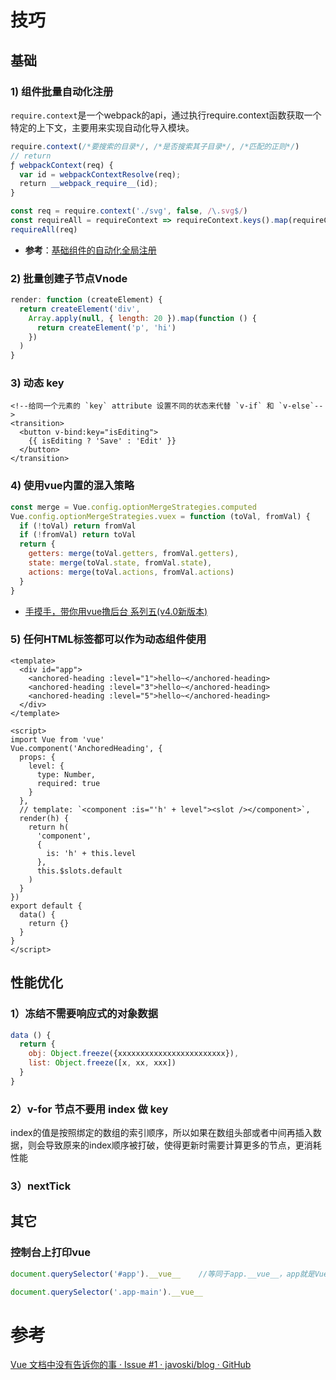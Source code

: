 # 技巧

## 基础

### 1) 组件批量自动化注册

`require.context`是一个webpack的api，通过执行require.context函数获取一个特定的上下文，主要用来实现自动化导入模块。

```js
require.context(/*要搜索的目录*/, /*是否搜索其子目录*/, /*匹配的正则*/)
// return
ƒ webpackContext(req) {
  var id = webpackContextResolve(req);
  return __webpack_require__(id);
}
```

```js
const req = require.context('./svg', false, /\.svg$/)
const requireAll = requireContext => requireContext.keys().map(requireContext)
requireAll(req)
```

- **参考**：[基础组件的自动化全局注册](https://cn.vuejs.org/v2/guide/components-registration.html#基础组件的自动化全局注册)

### 2) 批量创建子节点Vnode

```js
render: function (createElement) {
  return createElement('div',
    Array.apply(null, { length: 20 }).map(function () {
      return createElement('p', 'hi')
    })
  )
}
```

### 3) 动态 key

```vue
<!--给同一个元素的 `key` attribute 设置不同的状态来代替 `v-if` 和 `v-else`-->
<transition>
  <button v-bind:key="isEditing">
    {{ isEditing ? 'Save' : 'Edit' }}
  </button>
</transition>
```

### 4) 使用vue内置的混入策略

```js
const merge = Vue.config.optionMergeStrategies.computed
Vue.config.optionMergeStrategies.vuex = function (toVal, fromVal) {
  if (!toVal) return fromVal
  if (!fromVal) return toVal
  return {
    getters: merge(toVal.getters, fromVal.getters),
    state: merge(toVal.state, fromVal.state),
    actions: merge(toVal.actions, fromVal.actions)
  }
}
```

- [手摸手，带你用vue撸后台 系列五(v4.0新版本)](https://juejin.cn/post/6844903840626507784#heading-16)

### 5) 任何HTML标签都可以作为动态组件使用

<!-- Use preprocessors via the lang attribute! e.g. <template lang="pug"> -->

<template>
  <div id="app">
    <anchored-heading :level="1">hello~</anchored-heading>
    <anchored-heading :level="3">hello~</anchored-heading>
    <anchored-heading :level="5">hello~</anchored-heading>
  </div>
</template>

```vue
<template>
  <div id="app">
    <anchored-heading :level="1">hello~</anchored-heading>
    <anchored-heading :level="3">hello~</anchored-heading>
    <anchored-heading :level="5">hello~</anchored-heading>
  </div>
</template>

<script>
import Vue from 'vue'
Vue.component('AnchoredHeading', {
  props: {
    level: {
      type: Number,
      required: true
    }
  },
  // template: `<component :is="'h' + level"><slot /></component>`,
  render(h) {
    return h(
      'component',
      {
        is: 'h' + this.level
      },
      this.$slots.default
    )
  }
})
export default {
  data() {
    return {}
  }
}
</script>
```

## 性能优化

### 1）冻结不需要响应式的对象数据

```js
data () {
  return {
    obj: Object.freeze({xxxxxxxxxxxxxxxxxxxxxxxx}),
    list: Object.freeze([x, xx, xxx])
  }
}
```

### 2）v-for 节点不要用 index 做 key

index的值是按照绑定的数组的索引顺序，所以如果在数组头部或者中间再插入数据，则会导致原来的index顺序被打破，使得更新时需要计算更多的节点，更消耗性能

### 3）nextTick



## 其它

### 控制台上打印vue

```js
document.querySelector('#app').__vue__    //等同于app.__vue__，app就是Vue的实例,root

document.querySelector('.app-main').__vue__
```

# 参考

[Vue 文档中没有告诉你的事 · Issue #1 · javoski/blog · GitHub](https://github.com/javoski/blog/issues/1)

